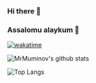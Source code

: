 ### Hi there 👋

<!--
**ShoyimObloqulov/ShoyimObloqulov** is a ✨ _special_ ✨ repository because its `README.md` (this file) appears on your GitHub profile.

Here are some ideas to get you started:

- 🔭 I’m currently working on ...
- 🌱 I’m currently learning ...
- 👯 I’m looking to collaborate on ...
- 🤔 I’m looking for help with ...
- 💬 Ask me about ...
- 📫 How to reach me: ...
- 😄 Pronouns: ...
- ⚡ Fun fact: ...
-->
### Assalomu alaykum 👋

[![wakatime](https://wakatime.com/badge/user/ae14eaa3-2431-4080-9f3c-b3798bd1d0c3.svg)](https://wakatime.com/@ae14eaa3-2431-4080-9f3c-b3798bd1d0c3)

![MrMuminov's github stats](https://github-readme-stats.vercel.app/api?username=shoyimobloqulov&title_color=fff&text_color=fde&show_icons=true&theme=default&bg_color=30,642b73,c6426e)

![Top Langs](https://github-readme-stats.vercel.app/api/top-langs/?username=shoyimobloqulov&layout=compact&bg_color=30,642b73,c6426e&title_color=fff&text_color=fff&show_icons=true)

